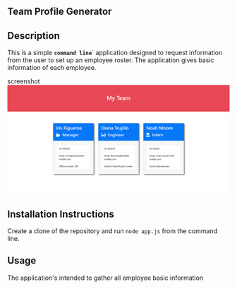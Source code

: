 ## Team Profile Generator

## Description
This is a simple **`command line`**` application designed to request information from the user to set up an employee roster. The application gives basic information of each employee. 

screenshot ![Team Profile Generator](/teamprofilegenerator.png)

## Installation Instructions
Create a clone of the repository and run `node app.js` from the command line.

## Usage
The application's intended to gather all employee basic information

